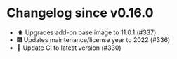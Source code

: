 # Changelog since v0.16.0
- ⬆️ Upgrades add-on base image to 11.0.1 (#337) 
- 🎆 Updates maintenance/license year to 2022 (#336) 
- 🚀 Update CI to latest version (#330) 

